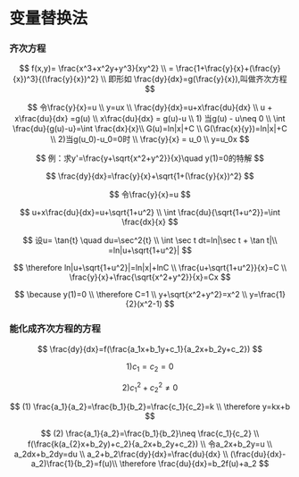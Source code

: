 # 变量替换法

### 齐次方程



$$
f(x,y)= \frac{x^3+x^2y+y^3}{xy^2} \\ = \frac{1+\frac{y}{x}+(\frac{y}{x})^3}{(\frac{y}{x})^2} \\ 即形如 \frac{dy}{dx}=g(\frac{y}{x}),叫做齐次方程
$$



$$
令\frac{y}{x}=u \\ y=ux \\ \frac{dy}{dx}=u+x\frac{du}{dx} \\ u + x\frac{du}{dx} =g(u) \\  x\frac{du}{dx} = g(u)-u \\ 1) 当g(u) - u\neq 0 \\ \int \frac{du}{g(u)-u}=\int \frac{dx}{x}\\ G(u)=ln|x|+C \\ G(\frac{x}{y})=ln|x|+C \\ 2)当g(u_0)-u_0=0时 \\ \frac{y}{x} = u_0 \\ y=u_0x
$$

$$
例：求y'=\frac{y+\sqrt{x^2+y^2}}{x}\quad y(1)=0的特解
$$

$$
\frac{dy}{dx}=\frac{y}{x}+\sqrt{1+(\frac{y}{x})^2}
$$

$$
令\frac{y}{x}=u
$$

$$
u+x\frac{du}{dx}=u+\sqrt{1+u^2} \\ \int \frac{du}{\sqrt{1+u^2}}=\int \frac{dx}{x}
$$

$$
设u= \tan{t} \quad du=\sec^2{t} \\ \int \sec t dt=ln|\sec t + \tan t|\\ =ln|u+\sqrt{1+u^2}|
$$

$$
\therefore ln|u+\sqrt{1+u^2}|=ln|x|+lnC \\ \frac{u+\sqrt{1+u^2}}{x}=C \\ \frac{y}{x}+\frac{\sqrt{x^2+y^2}}{x}=Cx
$$

$$
\because y(1)=0 \\ \therefore C=1 \\ y+\sqrt{x^2+y^2}=x^2 \\ y=\frac{1}{2}(x^2-1)
$$

### 能化成齐次方程的方程

$$
\frac{dy}{dx}=f(\frac{a_1x+b_1y+c_1}{a_2x+b_2y+c_2})
$$

$$
1)c_1=c_2=0
$$

$$
2)c_1^2+c_2^2 \neq 0
$$

$$
(1) \frac{a_1}{a_2}=\frac{b_1}{b_2}=\frac{c_1}{c_2}=k \\ \therefore y=kx+b
$$

$$
(2) \frac{a_1}{a_2}=\frac{b_1}{b_2}\neq \frac{c_1}{c_2} \\ f(\frac{k(a_{2}x+b_2y)+c_2}{a_2x+b_2y+c_2}) \\ 令a_2x+b_2y=u \\ a_2dx+b_2dy=du \\ a_2+b_2\frac{dy}{dx}=\frac{du}{dx} \\ (\frac{du}{dx}-a_2)\frac{1}{b_2}=f(u)\\ \therefore \frac{du}{dx}=b_2f(u)+a_2
$$

​
